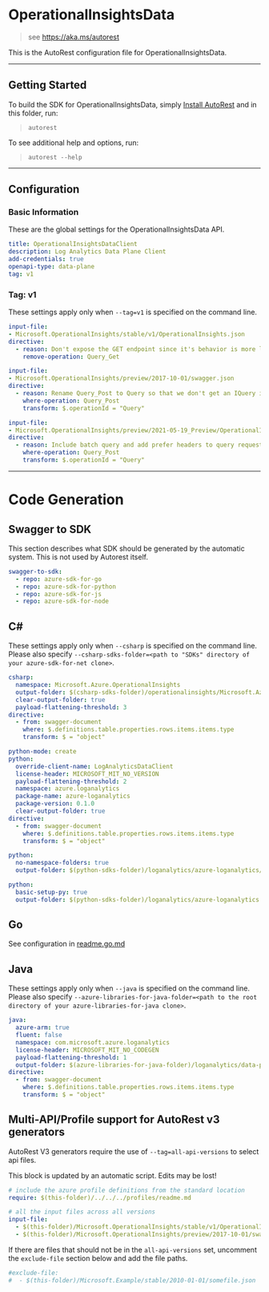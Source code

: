 # OperationalInsightsData

> see https://aka.ms/autorest

This is the AutoRest configuration file for OperationalInsightsData.

---

## Getting Started

To build the SDK for OperationalInsightsData, simply [Install AutoRest](https://aka.ms/autorest/install) and in this folder, run:

> `autorest`

To see additional help and options, run:

> `autorest --help`
---

## Configuration

### Basic Information

These are the global settings for the OperationalInsightsData API.

``` yaml
title: OperationalInsightsDataClient
description: Log Analytics Data Plane Client
add-credentials: true
openapi-type: data-plane
tag: v1
```

### Tag: v1

These settings apply only when `--tag=v1` is specified on the command line.

``` yaml $(tag) == 'v1'
input-file:
- Microsoft.OperationalInsights/stable/v1/OperationalInsights.json
directive:
  - reason: Don't expose the GET endpoint since it's behavior is more limited than POST
    remove-operation: Query_Get
```

``` yaml $(tag) == '20171001'
input-file:
- Microsoft.OperationalInsights/preview/2017-10-01/swagger.json
directive:
  - reason: Rename Query_Post to Query so that we don't get an IQuery interface with 1 operation
    where-operation: Query_Post
    transform: $.operationId = "Query"
```

``` yaml $(tag) == '20210519'
input-file:
- Microsoft.OperationalInsights/preview/2021-05-19_Preview/OperationalInsights.json
directive:
  - reason: Include batch query and add prefer headers to query request
    where-operation: Query_Post
    transform: $.operationId = "Query"
```

---

# Code Generation


## Swagger to SDK

This section describes what SDK should be generated by the automatic system.
This is not used by Autorest itself.

``` yaml $(swagger-to-sdk)
swagger-to-sdk:
  - repo: azure-sdk-for-go
  - repo: azure-sdk-for-python
  - repo: azure-sdk-for-js
  - repo: azure-sdk-for-node
```

## C#

These settings apply only when `--csharp` is specified on the command line.
Please also specify `--csharp-sdks-folder=<path to "SDKs" directory of your azure-sdk-for-net clone>`.

```yaml $(csharp)
csharp:
  namespace: Microsoft.Azure.OperationalInsights
  output-folder: $(csharp-sdks-folder)/operationalinsights/Microsoft.Azure.OperationalInsights/src/Generated
  clear-output-folder: true
  payload-flattening-threshold: 3
directive:
  - from: swagger-document
    where: $.definitions.table.properties.rows.items.items.type
    transform: $ = "object"
```

``` yaml $(python)
python-mode: create
python:
  override-client-name: LogAnalyticsDataClient
  license-header: MICROSOFT_MIT_NO_VERSION
  payload-flattening-threshold: 2
  namespace: azure.loganalytics
  package-name: azure-loganalytics
  package-version: 0.1.0
  clear-output-folder: true
directive:
  - from: swagger-document
    where: $.definitions.table.properties.rows.items.items.type
    transform: $ = "object"
```
``` yaml $(python) && $(python-mode) == 'update'
python:
  no-namespace-folders: true
  output-folder: $(python-sdks-folder)/loganalytics/azure-loganalytics/azure/loganalytics
```
``` yaml $(python) && $(python-mode) == 'create'
python:
  basic-setup-py: true
  output-folder: $(python-sdks-folder)/loganalytics/azure-loganalytics
```

## Go

See configuration in [readme.go.md](./readme.go.md)

## Java

These settings apply only when `--java` is specified on the command line.
Please also specify `--azure-libraries-for-java-folder=<path to the root directory of your azure-libraries-for-java clone>`.

``` yaml $(java)
java:
  azure-arm: true
  fluent: false
  namespace: com.microsoft.azure.loganalytics
  license-header: MICROSOFT_MIT_NO_CODEGEN
  payload-flattening-threshold: 1
  output-folder: $(azure-libraries-for-java-folder)/loganalytics/data-plane
directive:
  - from: swagger-document
    where: $.definitions.table.properties.rows.items.items.type
    transform: $ = "object"
  ```

## Multi-API/Profile support for AutoRest v3 generators 

AutoRest V3 generators require the use of `--tag=all-api-versions` to select api files.

This block is updated by an automatic script. Edits may be lost!

``` yaml $(tag) == 'all-api-versions' /* autogenerated */
# include the azure profile definitions from the standard location
require: $(this-folder)/../../../profiles/readme.md

# all the input files across all versions
input-file:
  - $(this-folder)/Microsoft.OperationalInsights/stable/v1/OperationalInsights.json
  - $(this-folder)/Microsoft.OperationalInsights/preview/2017-10-01/swagger.json

```

If there are files that should not be in the `all-api-versions` set, 
uncomment the  `exclude-file` section below and add the file paths.

``` yaml $(tag) == 'all-api-versions'
#exclude-file: 
#  - $(this-folder)/Microsoft.Example/stable/2010-01-01/somefile.json
```

